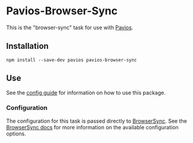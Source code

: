 # Pavios-Browser-Sync

This is the "browser-sync" task for use with [Pavios](https://npmjs.org/package/pavios).

## Installation

```
npm install --save-dev pavios pavios-browser-sync
```

## Use

See the [config guide](https://github.com/rioc0719/pavios#config-guide) for information on how to use this package.

### Configuration

The configuration for this task is passed directly to [BrowserSync](https://npmjs.org/package/browser-sync). See the [BrowserSync docs](https://browsersync.io/docs/options) for more information on the available configuration options.
